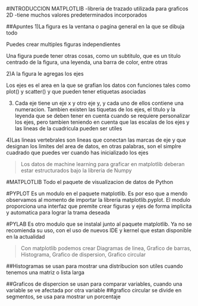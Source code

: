 #INTRODUCCION MATPLOTLIB
-libreria de trazado utilizada para graficos 2D
-tiene muchos valores predeterminados incorporados

##Apuntes
1)La figura es la ventana o pagina general en la que se dibuja todo

Puedes crear multiples figuras independientes

Una figura puede tener otras cosas, como un subtitulo, que es un titulo centrado de la figura, una leyenda, una barra de color, entre otras

2)A la figura le agregas los ejes

Los ejes es el area en la que se grafian los datos con funciones tales como plot() y scatter() y que pueden tener etiquetas asociadas 

3) Cada eje tiene un eje x y otro eje y, y cada uno de ellos contiene una numeracion.
Tambien existen las tiquetas de los ejes, el titulo y la leyenda que se deben tener en cuenta cuando se requiere personalizar los ejes, pero tambien teniendo en cuenta que las escalas de los ejes y las lineas de la cuadricula pueden ser utiles

4)Las lineas vertebrales son lineas que conectan las marcas de eje y que designan los limites del area de datos, en otras palabras, son el simplre cuadrado que puedes ver cuando has inicializado los ejes

>Los datos de machine learning para graficar en matplotlib deberan estar estructurados bajo la libreria de Numpy

#MATPLOTLIB
Todo el paquete de visualizacion de datos de Python 

#PYPLOT
Es un modulo en el paquete matplotlib. Es por eso que a mendo observamos al momento de importar la libreria matplotlib.pyplot. El modulo proporciona una interfaz que premite crear figuras y ejes de forma implicita y automatica para lograr la trama deseada

#PYLAB 
Es otro modulo que se instalal junto al paquete matplotlib. Ya no se recomienda su uso, con el uso de nuevos IDE y kernel que estan disponible en la actualidad 

> Con matplotlib podemos crear Diagramas de linea, Grafico de barras, Histograma, Grafico de dispersion, Grafico circular

##Histogramas
se usan para mostrar una distribucion son utiles cuando tenemos una matriz o lista larga

##Graficos de dispercion
se usan para comparar variables, cuando una variable se ve afectada por otra variable
##grafico circular
se divide en segmentos, se usa para mostrar un porcentaje
